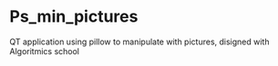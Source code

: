 # Ps_min_pictures
QT application using pillow to manipulate with pictures, disigned with Algoritmics school 
